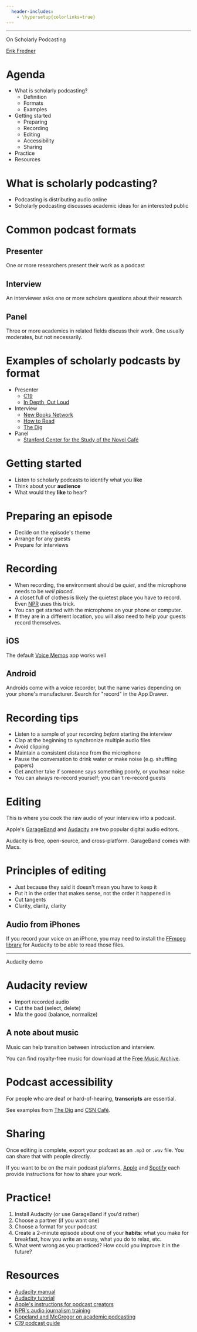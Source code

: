 ```yaml
---
  header-includes:
    - \hypersetup{colorlinks=true}
---
```


-----------

On Scholarly Podcasting

[Erik Fredner](https://fredner.org)

# Agenda

- What is scholarly podcasting?
    - Definition
    - Formats
    - Examples
- Getting started​
    - Preparing​
    - Recording​
    - Editing​
    - Accessibility​
    - Sharing
- Practice
- Resources​

# What is scholarly podcasting?

- Podcasting is distributing audio online
- Scholarly podcasting discusses academic ideas for an interested public​

# Common podcast formats

## Presenter​

One or more researchers present their work as a podcast​

## Interview​

An interviewer asks one or more scholars questions about their research​

## Panel

Three or more academics in related fields discuss their work​. One usually moderates, but not necessarily.

# Examples of scholarly podcasts by format

- Presenter​
    - [C19](https://www.c19society.org/podcast)​
    - [In Depth, Out Loud​](https://podcasts.apple.com/us/podcast/in-depth-out-loud/id1316764355)
- Interview​
    - [New Books Network​](https://newbooksnetwork.com/)
    - [How to Read​](https://www.howtoreadpodcast.com/about/)
    - [The Dig​](https://thedigradio.com/)
- Panel
    - [Stanford Center for the Study of the Novel Café​](https://novel.stanford.edu/podcasts)

# Getting started

- Listen to scholarly podcasts to identify what you **like**
- Think about your **audience**
- What would they **like** to hear?

# Preparing an episode

- Decide on the episode's theme
- Arrange for any guests
- Prepare for interviews

# Recording

- When recording, the environment should be *quiet*, and the microphone needs to be *well placed*.
- A closet full of clothes is likely the quietest place you have to record. Even [NPR](https://training.npr.org/2020/03/31/professional-sound-from-a-diy-studio-it-can-be-done/) uses this trick.
- You can get started with the microphone on your phone or computer.
- If they are in a different location, you will also need to help your guests record themselves.

## iOS

The default [Voice Memos](https://support.apple.com/guide/iphone/make-a-recording-iph4d2a39a3b/ios) app works well

## Android

Androids come with a voice recorder, but the name varies depending on your phone's manufacturer. Search for "record" in the App Drawer.

# Recording tips

- Listen to a sample of your recording *before* starting the interview
- Clap at the beginning to synchronize multiple audio files
- Avoid clipping
- Maintain a consistent distance from the microphone
- Pause the conversation to drink water or make noise (e.g. shuffling papers)
- Get another take if someone says something poorly, or you hear noise
- You can always re-record yourself; you can't re-record guests

# Editing

This is where you cook the raw audio of your interview into a podcast.

Apple's [GarageBand](https://www.apple.com/mac/garageband/) and [Audacity](https://audacityteam.org/) are two popular digital audio editors.

Audacity is free, open-source, and cross-platform. GarageBand comes with Macs.

# Principles of editing

- Just because they said it doesn't mean you have to keep it
- Put it in the order that makes sense, not the order it happened in
- Cut tangents
- Clarity, clarity, clarity

## Audio from iPhones

If you record your voice on an iPhone, you may need to install the [FFmpeg library](https://manual.audacityteam.org/man/faq_installation_and_plug_ins.html#How_do_I_download_and_install_the_FFmpeg_Import.2FExport_Library.3F) for Audacity to be able to read those files.

-------

Audacity demo

# Audacity review

- Import recorded audio
- Cut the bad (select, delete)
- Mix the good (balance, normalize)

## A note about music

Music can help transition between introduction and interview.

You can find royalty-free music for download at the [Free Music Archive](https://freemusicarchive.org/).

# Podcast accessibility

For people who are deaf or hard-of-hearing, **transcripts** are essential.

See examples from [The Dig](https://thedigradio.com/transcripts/) and [CSN Café](https://novel.stanford.edu/csn-cafe).

# Sharing

Once editing is complete, export your podcast as an `.mp3` or `.wav` file. You can share that with people directly.

If you want to be on the main podcast plaforms, [Apple](https://podcasters.apple.com/) and [Spotify](https://podcasters.spotify.com/) each provide instructions for how to share your work.

# Practice!

1. Install Audacity (or use GarageBand if you'd rather)
2. Choose a partner (if you want one)
3. Choose a format for your podcast
4. Create a 2-minute episode about one of your **habits**: what you make for breakfast, how you write an essay, what you do to relax, etc.
5. What went wrong as you practiced? How could you improve it in the future?

# Resources

- [Audacity manual](https://manual.audacityteam.org/)
- [Audacity tutorial](https://www.youtube.com/watch?v=yzJ2VyYkmaA)
- [Apple's instructions for podcast creators](https://podcasters.apple.com/support/825-how-to-create-an-episode)
- [NPR's audio journalism training](https://training.npr.org/)
- [Copeland and McGregor on academic podcasting](https://scholars.wlu.ca/cgi/viewcontent.cgi?article=1002&context=books)
- [*C19* podcast guide](https://docs.google.com/document/d/1kPoIj-crHQSBc3jrB5MYzMKLGsiUFCTF1LaHLTCIe1k/edit)